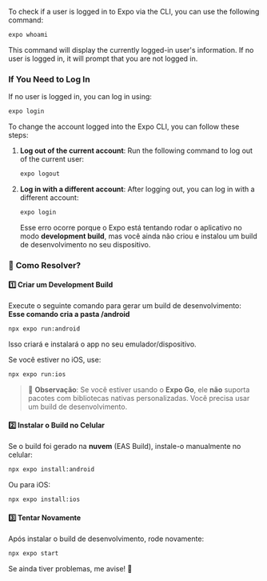 To check if a user is logged in to Expo via the CLI, you can use the following command:

```bash
expo whoami
```

This command will display the currently logged-in user's information. If no user is logged in, it will prompt that you are not logged in.

### If You Need to Log In
If no user is logged in, you can log in using:

```bash
expo login
```

To change the account logged into the Expo CLI, you can follow these steps:

1. **Log out of the current account**:
   Run the following command to log out of the current user:
   ```bash
   expo logout
   ```

2. **Log in with a different account**:
   After logging out, you can log in with a different account:
   ```bash
   expo login
   ```


   Esse erro ocorre porque o Expo está tentando rodar o aplicativo no modo **development build**, mas você ainda não criou e instalou um build de desenvolvimento no seu dispositivo.  

### 🔧 **Como Resolver?**  

#### 1️⃣ **Criar um Development Build**
Execute o seguinte comando para gerar um build de desenvolvimento:  
**Esse comando cria a pasta /android**
```sh
npx expo run:android
```
Isso criará e instalará o app no seu emulador/dispositivo.

Se você estiver no iOS, use:
```sh
npx expo run:ios
```
> 📌 **Observação**: Se você estiver usando o **Expo Go**, ele **não** suporta pacotes com bibliotecas nativas personalizadas. Você precisa usar um build de desenvolvimento.

#### 2️⃣ **Instalar o Build no Celular**
Se o build foi gerado na **nuvem** (EAS Build), instale-o manualmente no celular:  
```sh
npx expo install:android
```
Ou para iOS:
```sh
npx expo install:ios
```

#### 3️⃣ **Tentar Novamente**
Após instalar o build de desenvolvimento, rode novamente:
```sh
npx expo start
```

Se ainda tiver problemas, me avise! 🚀
